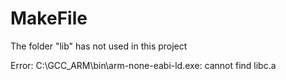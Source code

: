 # MakeFile

The folder "lib" has not used in this project

Error: C:\GCC_ARM\bin\arm-none-eabi-ld.exe: cannot find libc.a
  
